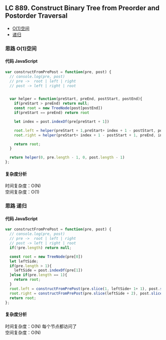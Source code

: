 ## LC 889. Construct Binary Tree from Preorder and Postorder Traversal

- [O(1)空间](<#思路-O(1)空间>)
- [递归](#思路-递归)

### 思路 O(1)空间

#### 代码 JavaScript

```JavaScript
var constructFromPrePost = function(pre, post) {
  // console.log(pre, post)
  // pre ->  root | left | right
  // post -> left | right | root


  var helper = function(preStart, preEnd, postStart, postEnd){
    if(preStart > preEnd) return null;
    const root = new TreeNode(post[postEnd])
    if(preStart == preEnd) return root

    let index = post.indexOf(pre[preStart + 1])

    root.left = helper(preStart + 1,preStart+ index + 1 - postStart, postStart, index)
    root.right = helper(preStart+ index + 1 - postStart + 1, preEnd, index + 1, postEnd -1)

    return root;
  }

  return helper(0, pre.length - 1, 0, post.length - 1)
};

```

#### 复杂度分析

时间复杂度：O(N) </br>
空间复杂度：O(1)

### 思路 递归

#### 代码 JavaScript

```JavaScript
var constructFromPrePost = function(pre, post) {
  // console.log(pre, post)
  // pre ->  root | left | right
  // post -> left | right | root
  if(!pre.length) return null;

  const root = new TreeNode(pre[0])
  let leftSide;
  if(pre.length > 1){
    leftSide = post.indexOf(pre[1])
  }else if(pre.length == 1){
    return root;
  }
  root.left = constructFromPrePost(pre.slice(1, leftSide+ 1+ 1), post.slice(0, leftSide + 1))
  root.right = constructFromPrePost(pre.slice(leftSide + 2), post.slice(leftSide + 1, post.length  - 1 ))
  return root;
};

```

#### 复杂度分析

时间复杂度：O(N) 每个节点都访问了 </br>
空间复杂度：O(N)

